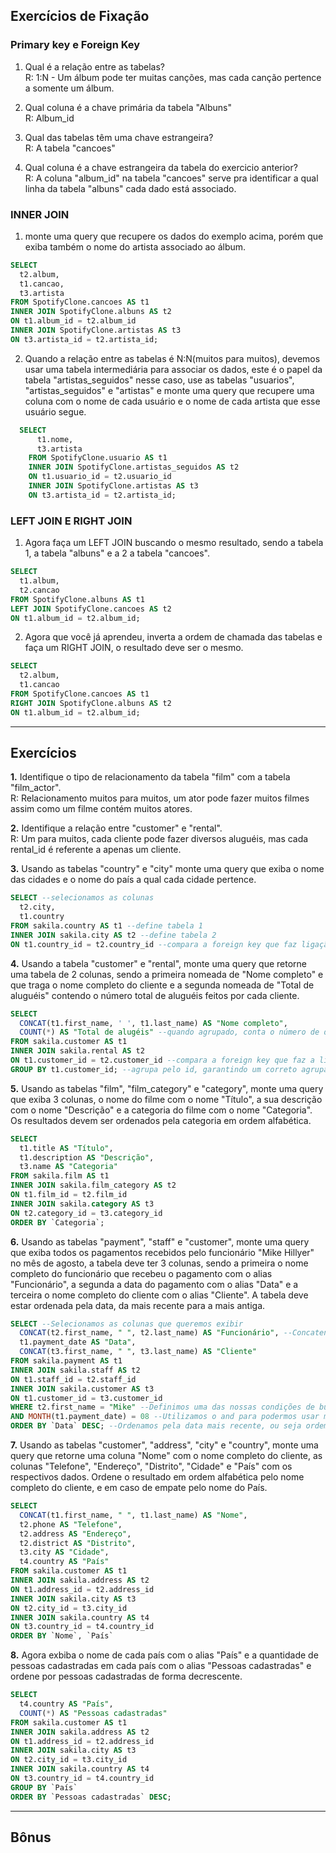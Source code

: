## Exercícios de Fixação

### Primary key e Foreign Key

1. Qual é a relação entre as tabelas?  
R: 1:N - Um álbum pode ter muitas canções, mas cada canção pertence a somente um álbum.

2. Qual coluna é a chave primária da tabela "Albuns"  
R: Album_id

3. Qual das tabelas têm uma chave estrangeira?  
R: A tabela "cancoes"

4. Qual coluna é a chave estrangeira da tabela do exercicio anterior?  
R: A coluna "album_id" na tabela "cancoes" serve pra identificar a qual linha da tabela "albuns" cada dado está associado.

### INNER JOIN

1. monte uma query que recupere os dados do exemplo acima, porém que exiba também o nome do artista associado ao álbum.  

```SQL
SELECT
  t2.album,
  t1.cancao,
  t3.artista
FROM SpotifyClone.cancoes AS t1
INNER JOIN SpotifyClone.albuns AS t2
ON t1.album_id = t2.album_id
INNER JOIN SpotifyClone.artistas AS t3
ON t3.artista_id = t2.artista_id;
```

2. Quando a relação entre as tabelas é N:N(muitos para muitos), devemos usar uma tabela intermediária para associar os dados, este é o papel da tabela "artistas_seguidos" nesse caso, use as tabelas "usuarios", "artistas_seguidos" e "artistas" e monte uma query que recupere uma coluna com o nome de cada usuário e o nome de cada artista que esse usuário segue.

```SQL
  SELECT
      t1.nome,
      t3.artista
    FROM SpotifyClone.usuario AS t1
    INNER JOIN SpotifyClone.artistas_seguidos AS t2
    ON t1.usuario_id = t2.usuario_id
    INNER JOIN SpotifyClone.artistas AS t3
    ON t3.artista_id = t2.artista_id;
  ```

### LEFT JOIN E RIGHT JOIN

1. Agora faça um LEFT JOIN buscando o mesmo resultado, sendo a tabela 1, a tabela "albuns" e a 2 a tabela "cancoes".

```SQL
SELECT
  t1.album,
  t2.cancao
FROM SpotifyClone.albuns AS t1
LEFT JOIN SpotifyClone.cancoes AS t2
ON t1.album_id = t2.album_id;
```

2. Agora que você já aprendeu, inverta a ordem de chamada das tabelas e faça um RIGHT JOIN, o resultado deve ser o mesmo.

```SQL
SELECT
  t2.album,
  t1.cancao
FROM SpotifyClone.cancoes AS t1
RIGHT JOIN SpotifyClone.albuns AS t2
ON t1.album_id = t2.album_id;
```

---

## Exercícios
**1.** Identifique o tipo de relacionamento da tabela "film" com a tabela "film_actor".  
R: Relacionamento muitos para muitos, um ator pode fazer muitos filmes assim como um filme contém muitos atores.

**2.** Identifique a relação entre "customer" e "rental".  
R: Um para muitos, cada cliente pode fazer diversos aluguéis, mas cada rental_id é referente a apenas um cliente.

**3.** Usando as tabelas "country" e "city" monte uma query que exiba o nome das cidades e o nome do país a qual cada cidade pertence.

```SQL
SELECT --selecionamos as colunas
  t2.city,
  t1.country
FROM sakila.country AS t1 --define tabela 1
INNER JOIN sakila.city AS t2 --define tabela 2
ON t1.country_id = t2.country_id --compara a foreign key que faz ligação entre as tabelas.
```

**4.** Usando a tabela "customer" e "rental", monte uma query que retorne uma tabela de 2 colunas, sendo a primeira nomeada de "Nome completo" e que traga o nome completo do cliente e a segunda nomeada de "Total de aluguéis" contendo o número total de aluguéis feitos por cada cliente.

```SQL
SELECT
  CONCAT(t1.first_name, ' ', t1.last_name) AS "Nome completo",
  COUNT(*) AS "Total de alugéis" --quando agrupado, conta o número de dados referente àquela linha.
FROM sakila.customer AS t1
INNER JOIN sakila.rental AS t2
ON t1.customer_id = t2.customer_id --compara a foreign key que faz a ligação das tabelas.
GROUP BY t1.customer_id; --agrupa pelo id, garantindo um correto agrupamento, sem chances de erros como poderiam ocorrer ao agrupar por nomes em caso de nomes repetidos.
```

**5.** Usando as tabelas "film", "film_category" e "category", monte uma query que exiba 3 colunas, o nome do filme com o nome "Título", a sua descrição com o nome "Descrição" e a categoria do filme com o nome "Categoria". Os resultados devem ser ordenados pela categoria em ordem alfabética.

```SQL
SELECT
  t1.title AS "Título",
  t1.description AS "Descrição",
  t3.name AS "Categoria"
FROM sakila.film AS t1
INNER JOIN sakila.film_category AS t2
ON t1.film_id = t2.film_id
INNER JOIN sakila.category AS t3
ON t2.category_id = t3.category_id
ORDER BY `Categoria`;
```
**6.** Usando as tabelas "payment", "staff" e "customer", monte uma query que exiba todos os pagamentos recebidos pelo funcionário "Mike Hillyer" no mês de agosto, a tabela deve ter 3 colunas, sendo a primeira o nome completo do funcionário que recebeu o pagamento com o alias "Funcionário", a segunda a data do pagamento com o alias "Data" e a terceira o nome completo do cliente com o alias "Cliente". A tabela deve estar ordenada pela data, da mais recente para a mais antiga.

```SQL
SELECT --Selecionamos as colunas que queremos exibir
  CONCAT(t2.first_name, " ", t2.last_name) AS "Funcionário", --Concatenamos o first name e last name
  t1.payment_date AS "Data",
  CONCAT(t3.first_name, " ", t3.last_name) AS "Cliente"
FROM sakila.payment AS t1
INNER JOIN sakila.staff AS t2
ON t1.staff_id = t2.staff_id
INNER JOIN sakila.customer AS t3
ON t1.customer_id = t3.customer_id
WHERE t2.first_name = "Mike" --Definimos uma das nossas condições de busca.
AND MONTH(t1.payment_date) = 08 --Utilizamos o and para podermos usar mais uma condição.
ORDER BY `Data` DESC; --Ordenamos pela data mais recente, ou seja ordem decrescente.
```

**7.** Usando as tabelas "customer", "address", "city" e "country", monte uma query que retorne uma coluna "Nome" com o nome completo do cliente, as colunas "Telefone", "Endereço", "Distrito", "Cidade" e "País" com os respectivos dados. Ordene o resultado em ordem alfabética pelo nome completo do cliente, e em caso de empate pelo nome do País.

```SQL
SELECT
  CONCAT(t1.first_name, " ", t1.last_name) AS "Nome",
  t2.phone AS "Telefone",
  t2.address AS "Endereço",
  t2.district AS "Distrito",
  t3.city AS "Cidade",
  t4.country AS "País"
FROM sakila.customer AS t1
INNER JOIN sakila.address AS t2
ON t1.address_id = t2.address_id
INNER JOIN sakila.city AS t3
ON t2.city_id = t3.city_id
INNER JOIN sakila.country AS t4
ON t3.country_id = t4.country_id
ORDER BY `Nome`, `País`
```

**8.** Agora exbiba o nome de cada país com o alias "País" e a quantidade de pessoas cadastradas em cada país com o alias "Pessoas cadastradas" e ordene por pessoas cadastradas de forma decrescente.

```SQL
SELECT
  t4.country AS "País",
  COUNT(*) AS "Pessoas cadastradas"
FROM sakila.customer AS t1
INNER JOIN sakila.address AS t2
ON t1.address_id = t2.address_id
INNER JOIN sakila.city AS t3
ON t2.city_id = t3.city_id
INNER JOIN sakila.country AS t4
ON t3.country_id = t4.country_id
GROUP BY `País`
ORDER BY `Pessoas cadastradas` DESC;
```

---

## Bônus
